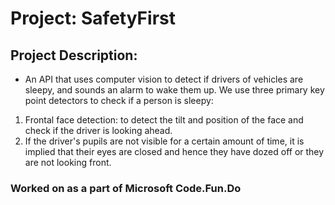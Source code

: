 # Project: SafetyFirst
## Project Description: 
* An API that uses computer vision to detect if drivers of vehicles are sleepy, and sounds an alarm to wake them up. We use three primary key point detectors to check if a person is sleepy: 
1. Frontal face detection: to detect the tilt and position of the face and check if the driver is looking ahead. 
2. If the driver's pupils are not visible for a certain amount of time, it is implied that their eyes are closed and hence they have dozed off or they are not looking front. 

### Worked on as a part of Microsoft Code.Fun.Do
